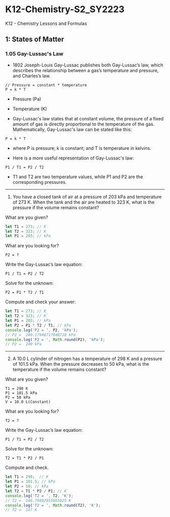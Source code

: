 # K12-Chemistry-S2_SY2223

K12 - Chemistry Lessons and Formulas

## 1: States of Matter

### 1.05  Gay-Lussac's Law

* 1802
Joseph-Louis Gay-Lussac publishes both Gay-Lussac’s law, which describes the relationship between a gas’s temperature and pressure, and Charles’s law.

```
// Pressure = constant * temperature
P = k * T
```

* Pressure (Pa)

* Temperature (K)

* Gay-Lussac's law states that at constant volume, the pressure of a fixed amount of gas is directly proportional to the temperature of the gas. Mathematically, Gay-Lussac's law can be stated like this:

```
P = k * T
```

* where P is pressure; k is constant; and T is temperature in kelvins.

* Here is a more useful representation of Gay-Lussac's law:

```
P1 / T1 = P2 / T2
```

* T1 and T2 are two temperature values, while P1 and P2 are the corresponding pressures.

---

1. You have a closed tank of air at a pressure of 203 kPa and temperature of 273 K. When the tank and the air are heated to 323 K, what is the pressure if the volume remains constant?

What are you given?

```js
let T1 = 273; // K
let T2 = 323; // K
let P1 = 203; // kPa
```

What are you looking for?

```
P2 = ?
```

Write the Gay-Lussac’s law equation:

```
P1 / T1 = P2 / T2
```

Solve for the unknown:
```
P2 = P1 * T2 / T1
```

Compute and check your answer:

```js
let T1 = 273; // K
let T2 = 323; // K
let P1 = 203; // kPa
let P2 = P1 * T2 / T1; // kPa
console.log('P2 = ', P2, 'kPa');
// P2 =  240.17948717948718 kPa
console.log('P2 = ', Math.round(P2), 'kPa');
// P2 =  240 kPa
```

---

2. A 10.0 L cylinder of nitrogen has a temperature of 298 K and a pressure of 101.5 kPa. When the pressure decreases to 50 kPa, what is the temperature if the volume remains constant?

What are you given?

```
T1 = 298 K
P1 = 101.5 kPa
P2 = 50 kPa
V = 10.0 L(Constant)
```

What are you looking for?

```
T2 = ?
```

Write the Gay-Lussac’s law equation:

```
P1 / T1 = P2 / T2
```

Solve for the unknown:

```
T2 = T1 * P2 / P1
```

Compute and check.

```js
let T1 = 298;  // K
let P1 = 101.5; // kPa
let P2 = 50; // kPa
let T2 = T1 * P2 / P1; // K
console.log('T2 = ', T2, 'K');
// T2 =  146.79802955665025 K
console.log('T2 = ', Math.round(T2), 'K');
// T2 =  147 K
```
